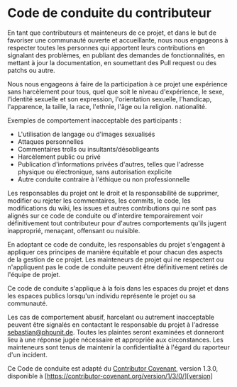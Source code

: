 # Code de conduite du contributeur

En tant que contributeurs et mainteneurs de ce projet, et dans le but de favoriser une communauté ouverte et accueillante, nous nous engageons à respecter toutes les personnes qui apportent leurs contributions en signalant des problèmes, en publiant des demandes de fonctionnalités, en mettant à jour la documentation, en soumettant des Pull request ou des patchs ou autre.

Nous nous engageons à faire de la participation à ce projet une expérience sans harcèlement pour tous, quel que soit le niveau d'expérience, le sexe, l'identité sexuelle et son expression, l'orientation sexuelle, l'handicap, l'apparence, la taille, la race, l'ethnie, l'âge ou la religion. nationalité.

Exemples de comportement inacceptable des participants :

* L'utilisation de langage ou d'images sexualisés
* Attaques personnelles
* Commentaires trolls ou insultants/désobligeants
* Harcèlement public ou privé
* Publication d'informations privées d'autres, telles que l'adresse physique ou électronique, 
  sans autorisation explicite
* Autre conduite contraire à l'éthique ou non professionnelle

Les responsables du projet ont le droit et la responsabilité de supprimer, modifier ou rejeter les commentaires, les commits, le code, les modifications du wiki, les issues et autres contributions qui ne sont pas alignés sur ce code de conduite ou d'interdire temporairement voir définitivement tout contributeur pour d'autres comportements qu'ils jugent inapproprié, menaçant, offensant ou nuisible.

En adoptant ce code de conduite, les responsables du projet s'engagent à appliquer ces principes de manière équitable et pour chacun des aspects de la gestion de ce projet. Les mainteneurs de projet qui ne respectent ou n'appliquent pas le code de conduite peuvent être définitivement retirés de l'équipe de projet.

Ce code de conduite s'applique à la fois dans les espaces du projet et dans les espaces publics lorsqu'un individu représente le projet ou sa communauté.

Les cas de comportement abusif, harcelant ou autrement inacceptable peuvent être signalés en contactant le responsable du projet à l'adresse sebastian@phpunit.de. Toutes les plaintes seront examinées et donneront lieu à une réponse jugée nécessaire et appropriée aux circonstances. Les mainteneurs sont tenus de maintenir la confidentialité à l'égard du raporteur d'un incident.

Ce Code de conduite est adapté du [Contributor Covenant][homepage], version 1.3.0, disponible à [https://contributor-covenant.org/version/1/3/0/][version]

[homepage]: https://contributor-covenant.org
[version]: https://contributor-covenant.org/version/1/3/0/
